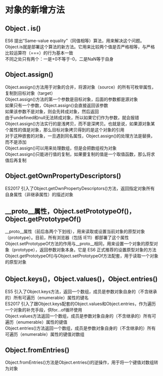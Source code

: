 对象的新增方法
===


Object . is()
---

ES6 提出“Same-value equality”（同值相等）算法，用来解决这个问题。Object.is就是部署这个算法的新方法。它用来比较两个值是否严格相等，与严格比较运算符（===）的行为基本一致  
不同之处只有两个：一是+0不等于-0，二是NaN等于自身  


Object.assign()
---

Object.assign()方法用于对象的合并，将源对象（source）的所有可枚举属性，复制到目标对象（target）  
Object.assign()方法的第一个参数是目标对象，后面的参数都是源对象  
如果只有一个参数，Object.assign()会直接返回该参数  
如果该参数不是对象，则会先转成对象，然后返回  
由于undefined和null无法转成对象，所以如果它们作为参数，就会报错  
Object.assign()方法实行的是浅拷贝，而不是深拷贝。也就是说，如果源对象某个属性的值是对象，那么目标对象拷贝得到的是这个对象的引用  
对于这种嵌套的对象，一旦遇到同名属性，Object.assign()的处理方法是替换，而不是添加  
Object.assign()可以用来处理数组，但是会把数组视为对象  
Object.assign()只能进行值的复制，如果要复制的值是一个取值函数，那么将求值后再复制  


Object.getOwnPropertyDescriptors()
---

ES2017 引入了Object.getOwnPropertyDescriptors()方法，返回指定对象所有自身属性（非继承属性）的描述对象


__proto__属性，Object.setPrototypeOf()，Object.getPrototypeOf()
---

__proto__属性（前后各两个下划线），用来读取或设置当前对象的原型对象（prototype）。目前，所有浏览器（包括 IE11）都部署了这个属性  
Object.setPrototypeOf方法的作用与__proto__相同，用来设置一个对象的原型对象（prototype），返回参数对象本身。它是 ES6 正式推荐的设置原型对象的方法  
Object.getPrototypeOf()与Object.setPrototypeOf方法配套，用于读取一个对象的原型对象  


Object.keys()，Object.values()，Object.entries()
---

ES5 引入了Object.keys方法，返回一个数组，成员是参数对象自身的（不含继承的）所有可遍历（enumerable）属性的键名  
ES2017 引入了跟Object.keys配套的Object.values和Object.entries，作为遍历一个对象的补充手段，供for...of循环使用  
Object.values方法返回一个数组，成员是参数对象自身的（不含继承的）所有可遍历（enumerable）属性的键值  
Object.entries()方法返回一个数组，成员是参数对象自身的（不含继承的）所有可遍历（enumerable）属性的键值对数组  


Object.fromEntries()
---

Object.fromEntries()方法是Object.entries()的逆操作，用于将一个键值对数组转为对象  
